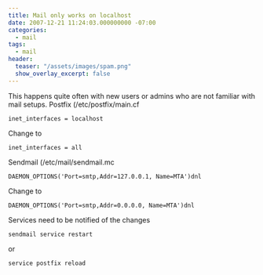 ```yaml
---
title: Mail only works on localhost
date: 2007-12-21 11:24:03.000000000 -07:00
categories:
  - mail
tags:
  - mail
header:
  teaser: "/assets/images/spam.png"
  show_overlay_excerpt: false
---
```

This happens quite often with new users or admins who are not familiar with mail setups.
Postfix (/etc/postfix/main.cf

```shell
inet_interfaces = localhost
```
Change to

```shell
inet_interfaces = all
```
Sendmail (/etc/mail/sendmail.mc

```shell
DAEMON_OPTIONS('Port=smtp,Addr=127.0.0.1, Name=MTA')dnl
```
Change to

```shell
DAEMON_OPTIONS('Port=smtp,Addr=0.0.0.0, Name=MTA')dnl
```

Services need to be notified of the changes
```shell
sendmail service restart
```

or
```shell
service postfix reload
```
